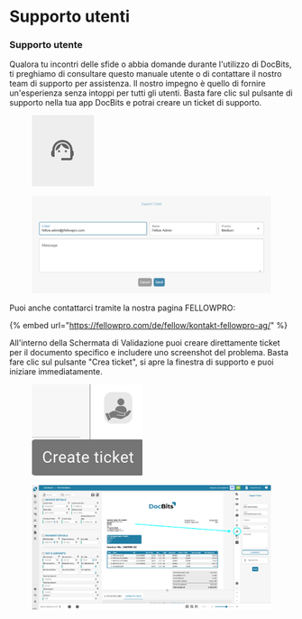 # Supporto utenti

### Supporto utente <a href="#ikpwh4qbrq82" id="ikpwh4qbrq82"></a>

Qualora tu incontri delle sfide o abbia domande durante l'utilizzo di DocBits, ti preghiamo di consultare questo manuale utente o di contattare il nostro team di supporto per assistenza. Il nostro impegno è quello di fornire un'esperienza senza intoppi per tutti gli utenti. Basta fare clic sul pulsante di supporto nella tua app DocBits e potrai creare un ticket di supporto.

<figure><img src="../.gitbook/assets/user-support1.png" alt=""><figcaption></figcaption></figure>

<figure><img src="../.gitbook/assets/user-support2.png" alt=""><figcaption></figcaption></figure>

Puoi anche contattarci tramite la nostra pagina FELLOWPRO:

{% embed url="https://fellowpro.com/de/fellow/kontakt-fellowpro-ag/" %}

All'interno della Schermata di Validazione puoi creare direttamente ticket per il documento specifico e includere uno screenshot del problema. Basta fare clic sul pulsante "Crea ticket", si apre la finestra di supporto e puoi iniziare immediatamente.

<figure><img src="../.gitbook/assets/user-support3.png" alt=""><figcaption></figcaption></figure>

<figure><img src="../.gitbook/assets/user-support4.png" alt=""><figcaption></figcaption></figure>
